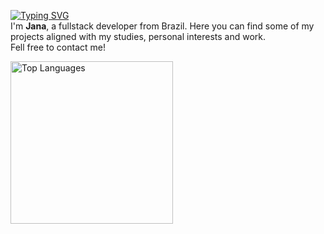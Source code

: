 
<a href="https://git.io/typing-svg"><img src="https://readme-typing-svg.demolab.com?font=Fira+Code&pause=1000&color=36f000&random=false&width=400&height=30&lines=Hello+there" alt="Typing SVG" /></a> <br>
I'm **Jana**, a fullstack developer from Brazil.
Here you can find some of my <br>projects aligned with my studies, personal interests and work.
<br>Fell free to contact me!
<p></p>
<p></p>

 <img src="https://github-readme-stats.vercel.app/api/top-langs/?username=jwnaina&layout=compact&theme=chartreuse-dark" alt="Top Languages" width="260px">

